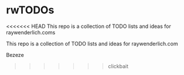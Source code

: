 # rwTODOs
<<<<<<< HEAD
This repo is a collection of TODO lists and ideas for raywenderlich.coms



This repo is a collection of TODO lists and ideas for raywenderlich.com

Bezeze
>>>>>>> clickbait
